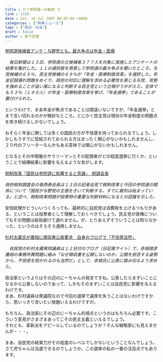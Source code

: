 ```yaml
---
title : ０７参院選への動向 ⑤
link : 1339
date : Sat, 14 Jul 2007 00:05:04 +0000
categories : ["時事ニュース"]
tags : ["政治・社会"]
draft : false
author : 倉下忠憲
---
```


<A HREF="http://www.mainichi-msn.co.jp/today/news/20070714k0000m010041000c.html" TARGET="_blank">参院選候補者アンケ：与野党とも、最大争点は年金・医療</A><BR><BR>　<I>毎日新聞は１３日、参院選の立候補者３７７人を対象に実施したアンケートの結果を集計した。１１の選択肢を用意して参院選の最大争点を聞いたところ、与党候補の６５％、民主党候補の６９％が「年金・医療制度改革」を選択した。年金記録漏れ問題をめぐり、政府の対応に理解を求める必要性を感じる与党、攻勢を強めることが追い風になると判断する民主党という立場がうかがえた。全体でも５３％（１９０人）が年金・医療制度改革を挙げ、「年金選挙」であることが裏付けられた。</I><BR><BR>というわけで、まあ年金が焦点であることは間違いないですが、「年金選挙」とまで言い切れるのかが微妙なところ。とにかく民主党は現状の年金制度の問題点を突き続けるしかないでしょう。<BR><BR>おそらく年金に関しては多くの国民の方が不信感を持っておられるでしょう。しかしもうすでに受給されておられる方はまったく関心がないかもしれませんし、２０代のフリーターなんかもある意味では関心がないかもしれません。<BR><BR>となるとその中間層のサラリーマンとその配偶者がどの程度選挙に行くか、ということで結構結果に影響を与えるような気がします。<BR><BR><A HREF="http://www.asahi.com/politics/update/0713/TKY200707130469.html" TARGET="_blank">税制改革「国民は参院選に影響すると意識」　税調会長</A><BR><BR><I>政府税制調査会の香西泰会長は１３日の記者会見で税制改革と今回の参院選の関係について「国民が与野党の主張をきいて判断する。すでに裁判は始まっている」と述べ、税制改革問題が投票時の重要な判断材料になるとの認識を示した。</I><BR><BR>安倍総理がどういいつくろっても、最終的に自民党は消費税を上げるつもりがある、ということは投票者として理解しておくべきでしょう。民主党が政権についてもその問題は結局避けて通れません。が、とりあえずそういうことは知らなかった、というのはそろそろ通用しません。<BR><BR><A HREF="http://www.sankei.co.jp/seiji/seikyoku/070713/skk070713003.htm" TARGET="_blank">杉村太蔵氏が農相に領収書公表要求　自身のブログで「不信感当然」</A> <BR><BR><I>　自民党の杉村太蔵衆院議員は１２日付のブログ（日記風サイト）で、赤城徳彦農相の事務所費問題に絡み「なぜ領収書を公開しないのか。公開を拒否する姿勢から、不信感を抱かれるのも当然だ」として、赤城氏に公表に踏み切るよう求めた。</I><BR><BR>政治家というよりはその辺のにーちゃんの発言ですね。公表したらまずいことになるから公表しないのであって、しかもそのまずいことは自民党に影響を与えるわけです。<BR>まあ、杉村議員は衆議院なので今回の選挙で議席を失うことはないわけですから、思いっきり言いたい放題いえるわけですが。<BR><BR>もちろん、政治家にその辺のにーちゃん的視点というのはもちろん必要です。こういう意見がさまざまあってこその民主主義といえるでしょう。<BR>それとも、革新派をアピールしているのでしょうか？そんな戦略家にも見えませんが・・・。<BR><BR>まあ、自民党の結束力がその程度のレベルでしかないということなんでしょう。さて虎ちゃんは当選できるのでしょうか。この選挙の私の一番の注目点でもあります。<BR><BR><br><br>
